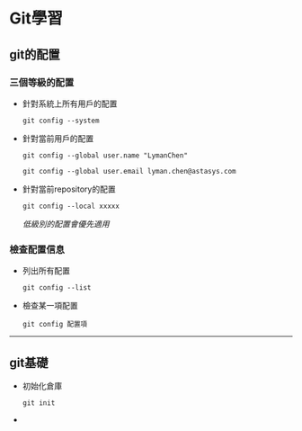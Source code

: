 # Git學習

## git的配置

### 三個等級的配置

* 針對系統上所有用戶的配置

  `git config --system`


* 針對當前用戶的配置

  `git config --global user.name "LymanChen"`

  `git config --global user.email lyman.chen@astasys.com`

* 針對當前repository的配置

  `git config --local xxxxx`

  *低級別的配置會優先適用*

### 檢查配置信息

* 列出所有配置

  `git config --list`

* 檢查某一項配置

  `git config 配置項`

---

## git基礎

* 初始化倉庫

  `git init`

* ​



